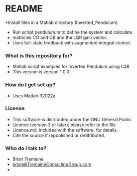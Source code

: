 # README #

*Install files in a Matlab directory (Inverted_Pendulum)
* Run script pendulum.m to define the system and calculate
* matricies CO and OB and the LQR gain vector.
* Uses full-state feedback with augmented integral control.


### What is this repository for? ###

* Matlab script examples for Inverted Pendulum using LQR
* This version is version 1.0.0

### How do I get set up? ###

* Uses Matlab R2022a

### License ###
* This software is distributed under the GNU General Public 
* Licence (version 3 or later); please refer to the file 
* Licence.md, included with the software, for details.
* Cite the source if republished or reditributed.


### Who do I talk to? ###
* Brian Tremaine
* brian@TremaineConsultingGroup.com
* 